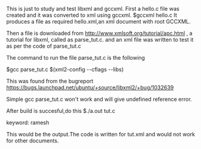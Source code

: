 This is just to study and test libxml and gccxml.
First a hello.c file was created and it was converted to xml using gccxml.
$gccxml hello.c
It produces a file as required hello.xml,an xml document with root GCCXML.

Then a file is downloaded from http://www.xmlsoft.org/tutorial/apc.html , a tutorial for libxml, called as parse_tut.c. and an
xml file was written to test it as per the code of parse_tut.c

The command to run the  file parse_tut.c is the following

$gcc parse_tut.c $(xml2-config --cflags --libs)

This was found from the bugreport https://bugs.launchpad.net/ubuntu/+source/libxml2/+bug/1032639

Simple gcc parse_tut.c won't work and will give undefined reference error.

After build is succesful,do this
$./a.out tut.c

keyword: 
		ramesh

This would be the output.The code is written for tut.xml and would not work for other documents.


